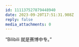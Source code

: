 ```yaml
---
id: 111137527879448940
date: 2023-09-20T17:51:31.908Z
reply: false
media_attachments: 0
---
```


“Bilibili 就是赛博中专。”

